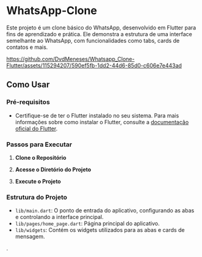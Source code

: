 # WhatsApp-Clone

Este projeto é um clone básico do WhatsApp, desenvolvido em Flutter para fins de aprendizado e prática. Ele demonstra a estrutura de uma interface semelhante ao WhatsApp, com funcionalidades como tabs, cards de contatos e mais.


https://github.com/DvdMeneses/Whatsapp_Clone-Flutter/assets/115294207/590ef5fb-1dd2-44d6-85d0-c606e7e443ad


## Como Usar

### Pré-requisitos

- Certifique-se de ter o Flutter instalado no seu sistema. Para mais informações sobre como instalar o Flutter, consulte a [documentação oficial do Flutter](https://flutter.dev/docs/get-started/install).

### Passos para Executar

1. **Clone o Repositório**


2. **Acesse o Diretório do Projeto**


3. **Execute o Projeto**


### Estrutura do Projeto

- `lib/main.dart`: O ponto de entrada do aplicativo, configurando as abas e controlando a interface principal.
- `lib/pages/home_page.dart`: Página principal do aplicativo.
- `lib/widgets`: Contém os widgets utilizados para as abas e cards de mensagem.


.


